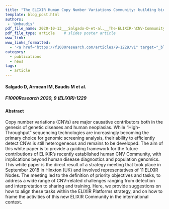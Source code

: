 ```yaml
---
title: "The ELIXIR Human Copy Number Variations Community: building bioinformatics infrastructure for research"
template: blog_post.html 
authors:
 - '@mbaudis'
pdf_file_name: 2020-10-13___Salgado-D-et-al.__The-ELIXIR-hCNV-Community__F1000-Research.pdf
pdf_file_type: article    # slides poster article
www_link:
www_links_formatted:
  - '<a href="https://f1000research.com/articles/9-1229/v1" target="_blank">[article @ F1000 Research]</a>'
category:
  - publications
  - news
tags:
  - article
---
```


#### Salgado D, Armean IM, Baudis M et al.

##### F1000Research 2020, 9 (ELIXIR):1229
<!--more-->

#### Abstract

Copy number variations (CNVs) are major causative contributors both in the genesis of genetic diseases and human neoplasias. While “High-Throughput” sequencing technologies are increasingly becoming the primary choice for genomic screening analysis, their ability to efficiently detect CNVs is still heterogeneous and remains to be developed. The aim of this white paper is to provide a guiding framework for the future contributions of ELIXIR’s recently established human CNV Community, with implications beyond human disease diagnostics and population genomics. This white paper is the direct result of a strategy meeting that took place in September 2018 in Hinxton (UK) and involved representatives of 11 ELIXIR Nodes. The meeting led to the definition of priority objectives and tasks, to address a wide range of CNV-related challenges ranging from detection and interpretation to sharing and training. Here, we provide suggestions on how to align these tasks within the ELIXIR Platforms strategy, and on how to frame the activities of this new ELIXIR Community in the international context.

